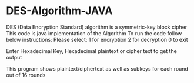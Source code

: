 # DES-Algorithm-JAVA
DES (Data Encryption Standard) algorithm is a symmetric-key block cipher
This code is java implementation of the Algorithm
To run the code follow below instructions:
Please select:
1 for encryption
2 for decryption
0 to exit

Enter Hexadecimal Key, Hexadecimal plaintext or cipher text to get the output

This program shows plaintext/ciphertext as well as subkeys for each round out of 16 rounds

